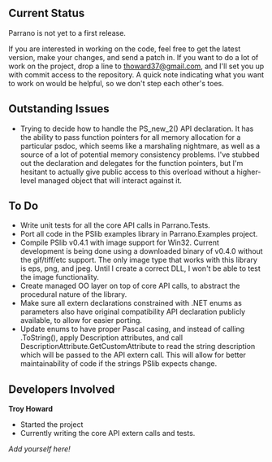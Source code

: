 ## Current Status ##

Parrano is not yet to a first release.

If you are interested in working on the code, feel free to get the latest version, make your changes, and send a patch in. If you want to do a lot of work on the project, drop a line to thoward37@gmail.com, and I'll set you up with commit access to the repository. A quick note indicating what you want to work on would be helpful, so we don't step each other's toes.

## Outstanding Issues ##

  * Trying to decide how to handle the PS\_new\_2() API declaration. It has the ability to pass function pointers for all memory allocation for a particular psdoc, which seems like a marshaling nightmare, as well as a source of a lot of potential memory consistency problems. I've stubbed out the declaration and delegates for the function pointers, but I'm hesitant to actually give public access to this overload without a higher-level managed object that will interact against it.

## To Do ##

  * Write unit tests for all the core API calls in Parrano.Tests.
  * Port all code in the PSlib examples library in Parrano.Examples project.
  * Compile PSlib v0.4.1 with image support for Win32. Current development is being done  using a downloaded binary of v0.4.0 without the gif/tiff/etc support. The only image type that works with this library is eps, png, and jpeg. Until I create a correct DLL, I won't be able to test the image functionality.
  * Create managed OO layer on top of core API calls, to abstract the procedural nature of the library.
  * Make sure all extern declarations constrained with .NET enums as parameters also have original compatibility API declaration publicly available, to allow for easier porting.
  * Update enums to have proper Pascal casing, and instead of calling .ToString(), apply Description attributes, and call DescriptionAttribute.GetCustomAttribute to read the string description which will be passed to the API extern call. This will allow for better maintainability of code if the strings PSlib expects change.

## Developers Involved ##

**Troy Howard**
  * Started the project
  * Currently writing the core API extern calls and tests.


_Add yourself here!_